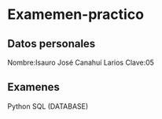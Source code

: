 # Examemen-practico

## Datos personales
Nombre:Isauro José Canahuí Larios
Clave:05 <br>

## Examenes
Python
SQL (DATABASE)